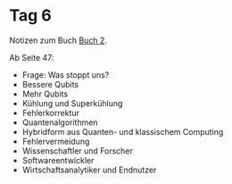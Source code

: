 # Tag 6

Notizen zum Buch [Buch 2](../Buch2.md).

Ab Seite 47:
* Frage: Was stoppt uns?
* Bessere Qubits
* Mehr Qubits
* Kühlung und Superkühlung
* Fehlerkorrektur
* Quantenalgorithmen
* Hybridform aus Quanten- und klassischem Computing
* Fehlervermeidung
* Wissenschaftler und Forscher
* Softwareentwickler
* Wirtschaftsanalytiker und Endnutzer
